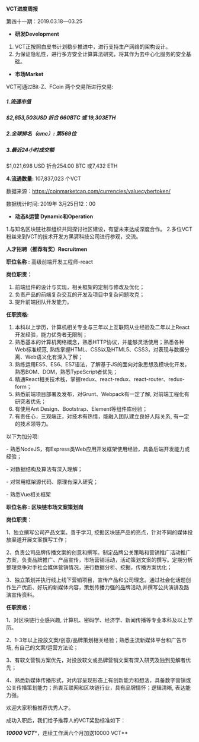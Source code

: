 **VCT进度周报**

第四十一期：2019.03.18—03.25

- **研发Development** 

1.  VCT正按照白皮书计划稳步推进中，进行支持生产网络的架构设计。
2. 为保证隐私性，进行多方安全计算算法研究，将其作为去中心化服务的安全基础。

- **市场Market**

VCT可通过Bit-Z、FCoin 两个交易所进行交易: 

##### **1.流通市值**

##### $2,653,503USD 折合  660BTC 或  19,303ETH

##### **2.全球排名（cmc）**: 第569位

##### **3.最近24小时成交额**

$1,021,698 USD 折合254.00 BTC 或7,432 ETH

**4.流通数量:** 107,837,023 个VCT

数据来源：https://coinmarketcap.com/currencies/valuecybertoken/

数据统计时间: 2019年 3月25日12：00

- **动态&运营 Dynamic和Operation**

1.与知名区块链社群组织共同探讨社区建设，有望未来达成深度合作。
2.多位VCT粉丝来到VCT的技术开发方黑湃科技公司进行参观，交流。

**人才招聘（推荐有奖）Recruitmen**

**职位名称 :** 高级前端开发工程师-react

**岗位职责：**

1. 前端组件的设计与实现，相关框架的定制与修改及优化；
2. 负责产品的前端复杂交互的开发及项目中复杂问题攻克；
3. 提升前端团队开发能力。

**任职资格:**

1. 本科以上学历，计算机相关专业与三年以上互联网从业经验及二年以上React开发经验，能力优秀者无限制；
2. 熟悉基本的计算机网络概念，熟悉HTTP协议，并能够灵活使用；熟悉各种Web标准规范, 熟练掌握HTML、CSS以及HTML5、CSS3，对表现与数据分离、Web语义化有深入了解；
3. 熟练运用ES5、ES6、ES7语法，了解基于JS的面向对象思想及模块化开发，熟悉BOM、DOM，熟悉TypeScript者优先；
4. 精通React相关技术栈，掌握redux、react-redux、react-router、redux-form；
5. 熟悉前端项目部署及发布，对Grunt、Webpack有一定了解, 对前端工程化有研究者优先；
6. 有使用Ant Design、Bootstrap、Element等组件库经验；
7. 有责任心，三观端正，对技术有热情，能融入团队建立良好人际关系, 有一定的技术领导力。

以下为加分项:

\- 熟悉NodeJS，有Express类Web应用开发框架使用经验，具备后端开发能力或经验；

\- 对数据结构及算法有深入理解；

\- 对常用框架源代码、原理有深入研究；

\- 熟悉Vue相关框架

 

**职位名称 :** **区块链市场文案策划岗**

**岗位职责：**

1、独立撰写公司产品文案。善于学习, 挖掘区块链产品的亮点，针对不同的媒体投放渠道开展文案撰写工作；

2、负责公司品牌传播文案的创意和撰写。制定品牌公关策略和营销推广活动推广方案，负责品牌推广、产品宣传，市场营销活动，活动策划文案的撰写。定期分析整理竞争对手社会媒体营销情况，进行数据分析、挖掘，传播方案优化；

3、独立策划并执行线上线下营销项目，宣传产品和公司理念。通过社会化话题创作生产优质、好玩的新媒体内容，策划传播力强的品牌活动,并撰写公共演讲及路演宣传资料。

**任职资格：**

1、对区块链行业感兴趣, 计算机、密码学、经济学、新闻传播等专业本科及以上学历。

2、1-3年以上投放文案/创意/品牌策划相关经验；熟悉主流新媒体平台和广告市场, 有自己的文案/运营方法论；

3、有软文营销方案优先，对投放软文或品牌营销文案有深入研究及独到见解者优先；

4、熟悉新媒体传播形式，对内容呈现形态上有创新能力和想法，具备数字营销或公关传播策划能力；热衷互联网和区块链行业，具有品牌情怀；逻辑清晰, 表达能力强。

 欢迎大家积极推荐优秀人才。

成功入职后，我们给予推荐人的VCT奖励标准如下：

***10000 VCT****，连续工作满六个月加送10000 VCT**
